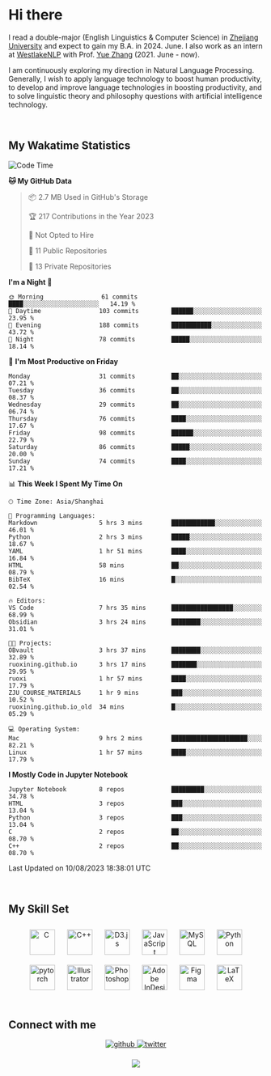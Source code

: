 # Hi there

I read a double-major (English Linguistics & Computer Science) in [Zhejiang University](https://www.zju.edu.cn/english/) and expect to gain my B.A. in 2024. June. I also work as an intern at [WestlakeNLP](https://westlakenlp.netlify.app/) with Prof. [Yue Zhang](https://frcchang.github.io/) (2021. June - now). 

I am continuously exploring my direction in Natural Language Processing. Generally, I wish to apply language technology to boost human productivity, to develop and improve language technologies in boosting productivity, and to solve linguistic theory and philosophy questions with artificial intelligence technology.

<br/>  


<!-- 
## Github Stats  
<div align="center"><img src="https://github-readme-stats.vercel.app/api?username=LuneRGB&show_icons=true&count_private=true&hide_border=true" align="center" /></div>  

<br/>   -->


## My Wakatime Statistics

<!--START_SECTION:waka-->
![Code Time](http://img.shields.io/badge/Code%20Time-786%20hrs%205%20mins-blue)

**🐱 My GitHub Data** 

> 📦 2.7 MB Used in GitHub's Storage 
 > 
> 🏆 217 Contributions in the Year 2023
 > 
> 🚫 Not Opted to Hire
 > 
> 📜 11 Public Repositories 
 > 
> 🔑 13 Private Repositories 
 > 
**I'm a Night 🦉** 

```text
🌞 Morning                61 commits          ████░░░░░░░░░░░░░░░░░░░░░   14.19 % 
🌆 Daytime                103 commits         ██████░░░░░░░░░░░░░░░░░░░   23.95 % 
🌃 Evening                188 commits         ███████████░░░░░░░░░░░░░░   43.72 % 
🌙 Night                  78 commits          █████░░░░░░░░░░░░░░░░░░░░   18.14 % 
```
📅 **I'm Most Productive on Friday** 

```text
Monday                   31 commits          ██░░░░░░░░░░░░░░░░░░░░░░░   07.21 % 
Tuesday                  36 commits          ██░░░░░░░░░░░░░░░░░░░░░░░   08.37 % 
Wednesday                29 commits          ██░░░░░░░░░░░░░░░░░░░░░░░   06.74 % 
Thursday                 76 commits          ████░░░░░░░░░░░░░░░░░░░░░   17.67 % 
Friday                   98 commits          ██████░░░░░░░░░░░░░░░░░░░   22.79 % 
Saturday                 86 commits          █████░░░░░░░░░░░░░░░░░░░░   20.00 % 
Sunday                   74 commits          ████░░░░░░░░░░░░░░░░░░░░░   17.21 % 
```


📊 **This Week I Spent My Time On** 

```text
🕑︎ Time Zone: Asia/Shanghai

💬 Programming Languages: 
Markdown                 5 hrs 3 mins        ████████████░░░░░░░░░░░░░   46.01 % 
Python                   2 hrs 3 mins        █████░░░░░░░░░░░░░░░░░░░░   18.67 % 
YAML                     1 hr 51 mins        ████░░░░░░░░░░░░░░░░░░░░░   16.84 % 
HTML                     58 mins             ██░░░░░░░░░░░░░░░░░░░░░░░   08.79 % 
BibTeX                   16 mins             █░░░░░░░░░░░░░░░░░░░░░░░░   02.54 % 

🔥 Editors: 
VS Code                  7 hrs 35 mins       █████████████████░░░░░░░░   68.99 % 
Obsidian                 3 hrs 24 mins       ████████░░░░░░░░░░░░░░░░░   31.01 % 

🐱‍💻 Projects: 
OBvault                  3 hrs 37 mins       ████████░░░░░░░░░░░░░░░░░   32.89 % 
ruoxining.github.io      3 hrs 17 mins       ███████░░░░░░░░░░░░░░░░░░   29.95 % 
ruoxi                    1 hr 57 mins        ████░░░░░░░░░░░░░░░░░░░░░   17.79 % 
ZJU_COURSE_MATERIALS     1 hr 9 mins         ███░░░░░░░░░░░░░░░░░░░░░░   10.52 % 
ruoxining.github.io_old  34 mins             █░░░░░░░░░░░░░░░░░░░░░░░░   05.29 % 

💻 Operating System: 
Mac                      9 hrs 2 mins        █████████████████████░░░░   82.21 % 
Linux                    1 hr 57 mins        ████░░░░░░░░░░░░░░░░░░░░░   17.79 % 
```

**I Mostly Code in Jupyter Notebook** 

```text
Jupyter Notebook         8 repos             █████████░░░░░░░░░░░░░░░░   34.78 % 
HTML                     3 repos             ███░░░░░░░░░░░░░░░░░░░░░░   13.04 % 
Python                   3 repos             ███░░░░░░░░░░░░░░░░░░░░░░   13.04 % 
C                        2 repos             ██░░░░░░░░░░░░░░░░░░░░░░░   08.70 % 
C++                      2 repos             ██░░░░░░░░░░░░░░░░░░░░░░░   08.70 % 
```




 Last Updated on 10/08/2023 18:38:01 UTC
<!--END_SECTION:waka-->


<!-- <div align="center">

  [![Top Langs](https://github-readme-stats.vercel.app/api/top-langs/?username=LuneRGB&layout=compact)](https://github.com/LuneRGB/github-readme-stats)

</div>   -->

<br/>  



## My Skill Set  
<div align="center">  
<a href="https://www.cprogramming.com/" target="_blank"><img style="margin: 10px" src="https://profilinator.rishav.dev/skills-assets/c-original.svg" alt="C" height="50" /></a>  
<a href="https://www.cplusplus.com/" target="_blank"><img style="margin: 10px" src="https://profilinator.rishav.dev/skills-assets/cplusplus-original.svg" alt="C++" height="50" /></a>  
<a href="https://d3js.org/" target="_blank"><img style="margin: 10px" src="https://profilinator.rishav.dev/skills-assets/d3js-original.svg" alt="D3.js" height="50" /></a>  
<a href="https://www.javascript.com/" target="_blank"><img style="margin: 10px" src="https://profilinator.rishav.dev/skills-assets/javascript-original.svg" alt="JavaScript" height="50" /></a>  
<a href="https://www.mysql.com/" target="_blank"><img style="margin: 10px" src="https://profilinator.rishav.dev/skills-assets/mysql-original-wordmark.svg" alt="MySQL" height="50" /></a>  
<a href="https://www.python.org/" target="_blank"><img style="margin: 10px" src="https://profilinator.rishav.dev/skills-assets/python-original.svg" alt="Python" height="50" /></a>  
<a href="https://pytorch.org/" target="_blank"><img style="margin: 10px" src="https://profilinator.rishav.dev/skills-assets/pytorch-icon.svg" alt="pytorch" height="50" /></a>  
<a href="https://www.adobe.com/in/products/illustrator.html" target="_blank"><img style="margin: 10px" src="https://profilinator.rishav.dev/skills-assets/adobe_illustrator-icon.svg" alt="Illustrator" height="50" /></a>  
<a href="https://www.adobe.com/in/products/photoshop.html" target="_blank"><img style="margin: 10px" src="https://profilinator.rishav.dev/skills-assets/photoshop-plain.svg" alt="Photoshop" height="50" /></a>  
<a href="https://www.adobe.com/in/products/indesign.html" target="_blank"><img style="margin: 10px" src="https://profilinator.rishav.dev/skills-assets/adobeindesign.svg" alt="Adobe InDesign" height="50" /></a>  
<a href="https://www.figma.com/" target="_blank"><img style="margin: 10px" src="https://profilinator.rishav.dev/skills-assets/figma-icon.svg" alt="Figma" height="50" /></a>  
<a href="https://www.latex-project.org/" target="_blank"><img style="margin: 10px" src="https://profilinator.rishav.dev/skills-assets/latex.png" alt="LaTeX" height="50" /></a>  
</div>  

<br/>  



## Connect with me  
<div align="center">
<a href="https://github.com/ruoxining" target="_blank">
<img src=https://img.shields.io/badge/github-%2324292e.svg?&style=for-the-badge&logo=github&logoColor=white alt=github style="margin-bottom: 5px;" />
</a>
<a href="https://twitter.com/LuneRGB" target="_blank">
<img src=https://img.shields.io/badge/twitter-%2300acee.svg?&style=for-the-badge&logo=twitter&logoColor=white alt=twitter style="margin-bottom: 5px;" />
</a>  
</div>  
  

<br/> 


<div align="center">
<img src="https://komarev.com/ghpvc/?username=LuneRGB&&style=flat-square" align="center" />
</div>  

<br />
